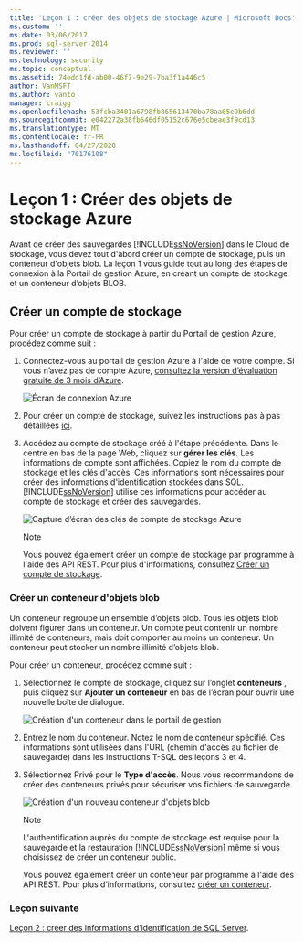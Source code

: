 ```yaml
---
title: 'Leçon 1 : créer des objets de stockage Azure | Microsoft Docs'
ms.custom: ''
ms.date: 03/06/2017
ms.prod: sql-server-2014
ms.reviewer: ''
ms.technology: security
ms.topic: conceptual
ms.assetid: 74edd1fd-ab00-46f7-9e29-7ba3f1a446c5
author: VanMSFT
ms.author: vanto
manager: craigg
ms.openlocfilehash: 53fcba3401a6798fb865613470ba78aa05e9b6dd
ms.sourcegitcommit: e042272a38fb646df05152c676e5cbeae3f9cd13
ms.translationtype: MT
ms.contentlocale: fr-FR
ms.lasthandoff: 04/27/2020
ms.locfileid: "70176108"
---
```

# <a name="lesson-1-create-azure-storage-objects"></a>Leçon 1 : Créer des objets de stockage Azure
  Avant de créer des sauvegardes [!INCLUDE[ssNoVersion](../includes/ssnoversion-md.md)] dans le Cloud de stockage, vous devez tout d'abord créer un compte de stockage, puis un conteneur d'objets blob. La leçon 1 vous guide tout au long des étapes de connexion à la Portail de gestion Azure, en créant un compte de stockage et un conteneur d’objets BLOB.  
  
## <a name="create-a-storage-account"></a>Créer un compte de stockage  
 Pour créer un compte de stockage à partir du Portail de gestion Azure, procédez comme suit :  
  
1.  Connectez-vous au portail de gestion Azure à l'aide de votre compte. Si vous n’avez pas de compte Azure, [consultez la version d’évaluation gratuite de 3 mois d’Azure](https://go.microsoft.com/fwlink/?LinkId=271927).  
  
     ![Écran de connexion Azure](../../2014/tutorials/media/windowazurelogin-backuptocloud.gif "Écran de connexion Azure")  
  
2.  Pour créer un compte de stockage, suivez les instructions pas à pas détaillées [ici](https://go.microsoft.com/fwlink/?LinkId=271926).  
  
3.  Accédez au compte de stockage créé à l'étape précédente. Dans le centre en bas de la page Web, cliquez sur **gérer les clés**. Les informations de compte sont affichées. Copiez le nom du compte de stockage et les clés d'accès. Ces informations sont nécessaires pour créer des informations d'identification stockées dans SQL. [!INCLUDE[ssNoVersion](../includes/ssnoversion-md.md)] utilise ces informations pour accéder au compte de stockage et créer des sauvegardes.  
  
     ![Capture d’écran des clés de compte de stockage Azure](../../2014/tutorials/media/manageaccesskeys-backuptocloud.gif "Capture d’écran des clés de compte de stockage Azure")  
  
    > [!NOTE]  
    >  Vous pouvez également créer un compte de stockage par programme à l'aide des API REST. Pour plus d'informations, consultez [Créer un compte de stockage](https://go.microsoft.com/fwlink/?LinkId=271928).  
  
### <a name="create-a-blob-container"></a>Créer un conteneur d'objets blob  
 Un conteneur regroupe un ensemble d’objets blob. Tous les objets blob doivent figurer dans un conteneur. Un compte peut contenir un nombre illimité de conteneurs, mais doit comporter au moins un conteneur. Un conteneur peut stocker un nombre illimité d’objets blob.  
  
 Pour créer un conteneur, procédez comme suit :  
  
1.  Sélectionnez le compte de stockage, cliquez sur l’onglet **conteneurs** , puis cliquez sur **Ajouter un conteneur** en bas de l’écran pour ouvrir une nouvelle boîte de dialogue.  
  
     ![Création d'un conteneur dans le portail de gestion](../../2014/tutorials/media/backuptocloud.gif "Création d'un conteneur dans le portail de gestion")  
  
2.  Entrez le nom du conteneur. Notez le nom de conteneur spécifié. Ces informations sont utilisées dans l'URL (chemin d'accès au fichier de sauvegarde) dans les instructions T-SQL des leçons 3 et 4.  
  
3.  Sélectionnez Privé pour le **Type d'accès**. Nous vous recommandons de créer des conteneurs privés pour sécuriser vos fichiers de sauvegarde.  
  
     ![Création d'un nouveau conteneur d'objets blob](../../2014/tutorials/media/backuptocloud-newblobcontainer.gif "Création d'un nouveau conteneur d'objets blob")  
  
    > [!NOTE]  
    >  L'authentification auprès du compte de stockage est requise pour la sauvegarde et la restauration [!INCLUDE[ssNoVersion](../includes/ssnoversion-md.md)] même si vous choisissez de créer un conteneur public.  
    >   
    >  Vous pouvez également créer un conteneur par programme à l'aide des API REST. Pour plus d’informations, consultez [créer un conteneur](https://go.microsoft.com/fwlink/?LinkId=271946).  
  
### <a name="next-lesson"></a>Leçon suivante  
 [Leçon 2 : créer des informations d’identification de SQL Server](../../2014/tutorials/lesson-2-create-a-sql-server-credential.md).  
  
  

